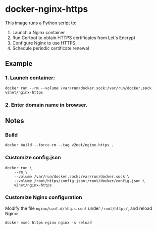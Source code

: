 # docker-nginx-https
This image runs a Python script to:
1. Launch a Nginx container
2. Run Certbot to obtain HTTPS certificates from Let's Encrypt
3. Configure Nginx to use HTTPS
4. Schedule periodic certificate renewal

## Example
### 1. Launch container:
```
docker run --rm --volume /var/run/docker.sock:/var/run/docker.sock v2net/nginx-https
```
### 2. Enter domain name in browser.

## Notes

### Build
```
docker build --force-rm --tag v2net/nginx-https .
```

### Customize config.json
```
docker run \
    --rm \
    --volume /var/run/docker.sock:/var/run/docker.sock \
    --volume /root/https/config.json:/root/docker/config.json \
    v2net/nginx-https
```

### Customize Nginx configuration
Modify the file `nginx/conf.d/https.conf` under `/root/https/`, and reload Nginx:
```
docker exec https-nginx nginx -s reload
```
